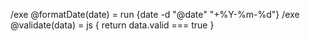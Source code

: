 /exe @formatDate(date) = run {date -d "@date" "+%Y-%m-%d"}
/exe @validate(data) = js { return data.valid === true }